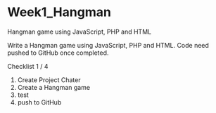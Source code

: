 # Week1_Hangman
Hangman game using JavaScript, PHP and HTML

Write a Hangman game using JavaScript, PHP and HTML. Code need pushed to GitHub once completed.

Checklist 1 / 4

1. Create Project Chater
2. Create a Hangman game
3. test
4. push to GitHub

